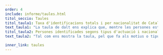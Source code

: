 ```yaml
---
order: 4
include: informe/taules.html
titol_seccio: Taules
titol_taula1: Taxa d'identificacions totals i per nacionalitat de Catalunya (2017)
text_taula1: "La taula de dalt ens explica que, mentre les persones estrangeres s'emporten un 54,1% del total d'identificacions, només representen el 13,70% de la població total de Catalunya. Així, la seva taxa d'identificació, 19,59, és gairebé 17 punts més alta que l'espanyola. És a dir, gairebé un 20 de cada 100 persones amb nacionalitat estrangera empadronades a Catalunya van ser identificades el 2017, mentre menys de 3 de cada 100 espanyoles van viure la mateixa experiència. En altres paraules, per cada persona espanyola que és aturada, són aturades 7,4 persones amb nacionalitat estrangera. Si ens fixem en algunes nacionalitats de forma específica, veiem que les taxes d'identificació es disparen i la ràtio de desproporció augmenta, especialment en la nacionalitat equatoriana (16,8), dominicana (16,6) o algeriana (18,3)."
titol_taula2: Persones identificades segons tipus d'actuació i nacionalitat (2017)
text_taula2: "Tal com ens mostra la taula, pel que fa als motius o tipus d'actuació a què responen les identificacions, ens trobem que en el cas de persones de nacionalitat estrangera, un 15% (30.471 persones) responen a «control de policia de pas» o «dispositiu de seguretat ciutadana», mentre que en el cas de les persones espanyoles el principal motiu d'identificació és el de «robatori amb força». Entenem que cada tipus d'actuació va envoltada d'unes implicacions diferents. Així, mentre que el robatori amb força respon a uns indicis de sospita clars o, si més no, definits, en el cas de control de policia de pas es dóna màniga ample a l'agent perquè utilitzi la seva discrecionalitat o «ull policial» per parar qui consideri oportú."

inner_link: taules
---
```

